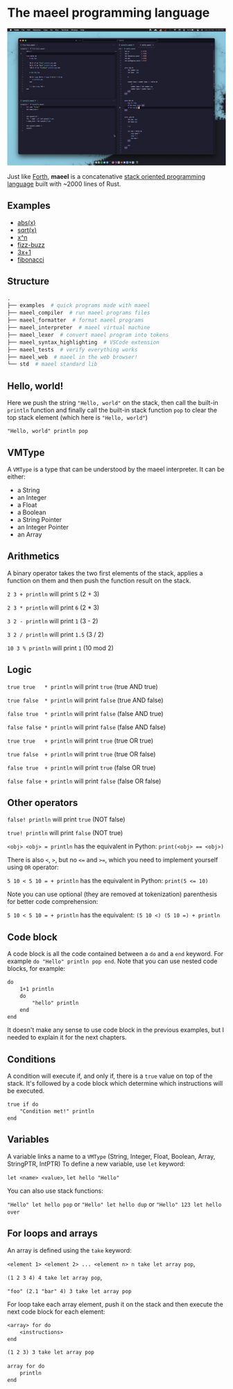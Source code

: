 # The maeel programming language

![](./screenshot.png)

Just like [Forth](https://en.wikipedia.org/wiki/Forth_(programming_language)), **maeel** is a concatenative [stack oriented programming language](https://en.wikipedia.org/wiki/Stack-oriented_programming) built with ~2000 lines of Rust.

## Examples

- [abs(x)](./examples/maths/absolute_value.maeel)
- [sqrt(x)](./examples/maths/square_root.maeel)
- [x^n](./examples/maths/pow.maeel)
- [fizz-buzz](./examples/fizz-buzz.maeel)
- [3x+1](./examples/3x%2B1.maeel)
- [fibonacci](./examples/fibonacci.maeel)

## Structure
```python
.
├── examples  # quick programs made with maeel
├── maeel_compiler  # run maeel programs files
├── maeel_formatter  # format maeel programs
├── maeel_interpreter  # maeel virtual machine
├── maeel_lexer  # convert maeel program into tokens
├── maeel_syntax_highlighting  # VSCode extension
├── maeel_tests  # verify everything works
├── maeel_web  # maeel in the web browser!
└── std  # maeel standard lib
```

## Hello, world!

Here we push the string `"Hello, world"` on the stack, then call the built-in `println` function and finally call the built-in stack function `pop` to clear the top stack element (which here is `"Hello, world"`)

```
"Hello, world" println pop
```

## VMType

A `VMType` is a type that can be understood by the maeel interpreter. It can be either:

- a String
- an Integer
- a Float
- a Boolean
- a String Pointer
- an Integer Pointer
- an Array

## Arithmetics

A binary operator takes the two first elements of the stack, applies a function on them and then push the function result on the stack.

`2 3 + println` will print `5` (2 + 3)

`2 3 * println` will print `6` (2 * 3)

`3 2 - println` will print `1` (3 - 2)

`3 2 / println` will print `1.5` (3 / 2)

`10 3 % println` will print `1` (10 mod 2)

## Logic

`true true   * println` will print `true` (true AND true)

`true false  * println` will print `false` (true AND false)

`false true  * println` will print `false` (false AND true)

`false false * println` will print `false` (false AND false)


`true true   + println` will print `true` (true OR true)

`true false  + println` will print `true` (true OR false)

`false true  + println` will print `true` (false OR true)

`false false + println` will print `false` (false OR false)

## Other operators

`false! println` will print `true` (NOT false)

`true! println` will print `false` (NOT true)

`<obj> <obj> = println` has the equivalent in Python: `print(<obj> == <obj>)`

There is also `<`, `>`, but no `<=` and `>=`, which you need to implement yourself using `OR` operator:

`5 10 < 5 10 = + println` has the equivalent in Python: `print(5 <= 10)`

Note you can use optional (they are removed at tokenization) parenthesis for better code comprehension:

`5 10 < 5 10 = + println` has the equivalent: `(5 10 <) (5 10 =) + println`

## Code block

A code block is all the code contained between a `do` and a `end` keyword.
For example `do "Hello" println pop end`.
Note that you can use nested code blocks, for example:

```
do
    1+1 println
    do
        "hello" println
    end
end
```

It doesn't make any sense to use code block in the previous examples, but I needed to explain it for the next chapters.

## Conditions

A condition will execute if, and only if, there is a `true` value on top of the stack.
It's followed by a code block which determine which instructions will be executed.

```
true if do
    "Condition met!" println
end
```

## Variables

A variable links a name to a `VMType` (String, Integer, Float, Boolean, Array, StringPTR, IntPTR)
To define a new variable, use `let` keyword:

`let <name> <value>`, `let hello "Hello"`

You can also use stack functions:

`"Hello" let hello pop` or `"Hello" let hello dup` or  `"Hello" 123 let hello over`

## For loops and arrays

An array is defined using the `take` keyword:

`<element 1> <element 2> ... <element n> n take let array pop`,

`(1 2 3 4) 4 take let array pop`,

`"foo" (2.1 "bar" 4) 3 take let array pop`

For loop take each array element, push it on the stack and then execute the next code block for each element:

```
<array> for do
    <instructions>
end
```

```
(1 2 3) 3 take let array pop

array for do
    println
end
```
